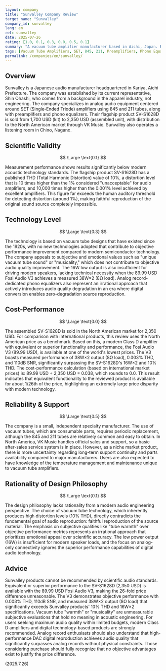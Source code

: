 ```yaml
---
layout: company
title: "Sunvalley Company Review"
target_name: "Sunvalley"
company_id: sunvalley
lang: en
ref: sunvalley
date: 2025-07-26
rating: [1.0, 0.1, 0.3, 0.0, 0.5, 0.1]
summary: "A vacuum tube amplifier manufacturer based in Aichi, Japan. By scientific audio standards, its performance is significantly inferior to modern technology, with extremely low cost-performance."
tags: [Vacuum Tube Amplifiers, SET, 845, 211, Preamplifiers, Phono Equalizers]
permalink: /companies/en/sunvalley/
---
```


## Overview

Sunvalley is a Japanese audio manufacturer headquartered in Kariya, Aichi Prefecture. The company was established by its current representative, Shin Ohashi, who comes from a background in the apparel industry, not engineering. The company specializes in analog audio equipment centered around SET (Single-Ended Triode) amplifiers using 845 and 211 tubes, along with preamplifiers and phono equalizers. Their flagship product SV-S1628D is sold from 1,700 USD (kit) to 2,350 USD (assembled unit), with distribution to the North American market through VK Music. Sunvalley also operates a listening room in Chino, Nagano.

## Scientific Validity

$$ \Large \text{0.1} $$

Measurement performance shows results significantly below modern acoustic technology standards. The flagship product SV-S1628D has a published THD (Total Harmonic Distortion) value of 10%, a distortion level that is 10 times higher than the 1% considered "unacceptable" for audio amplifiers, and 10,000 times higher than the 0.001% level achieved by excellent amplifiers. This figure far exceeds the human auditory threshold for detecting distortion (around 1%), making faithful reproduction of the original sound source completely impossible.

## Technology Level

$$ \Large \text{0.3} $$

The technology is based on vacuum tube designs that have existed since the 1920s, with no new technologies adopted that contribute to objective performance improvement compared to modern semiconductor technology. The company appeals to subjective and emotional values such as "unique vacuum tube sound" or "musicality," which does not contribute to objective audio quality improvement. The 16W low output is also insufficient for driving modern speakers, lacking technical necessity when the 89.99 USD Fosi Audio V3 achieves a measured 38W×2 (8Ω load). Analog record-dedicated phono equalizers also represent an irrational approach that actively introduces audio quality degradation in an era where digital conversion enables zero-degradation source reproduction.

## Cost-Performance

$$ \Large \text{0.0} $$

The assembled SV-S1628D is sold in the North American market for 2,350 USD. For comparison with international products, this review uses the North American price as a benchmark. Based on this, a modern Class D amplifier with equivalent or superior functionality and performance, the Fosi Audio V3 (89.99 USD), is available at one of the world's lowest prices. The V3 boasts measured performance of 38W×2 output (8Ω load), 0.003% THD, and 110dB SNR, significantly surpassing the SV-S1628D's 16W×2 and 10% THD. The cost-performance calculation (based on international market prices) is: 89.99 USD ÷ 2,350 USD = 0.038, which rounds to 0.0. This result indicates that equivalent functionality to the reviewed product is available for about 1/26th of the price, highlighting an extremely large price disparity with modern technology.

## Reliability & Support

$$ \Large \text{0.5} $$

The company is a small, independent specialty manufacturer. The use of vacuum tubes, which are consumable parts, requires periodic replacement, although the 845 and 211 tubes are relatively common and easy to obtain. In North America, VK Music handles official sales and support, so a basic after-sales service system is in place. However, as a niche market product, there is more uncertainty regarding long-term support continuity and parts availability compared to major manufacturers. Users are also expected to have knowledge of the temperature management and maintenance unique to vacuum tube amplifiers.

## Rationality of Design Philosophy

$$ \Large \text{0.1} $$

The design philosophy lacks rationality from a modern audio engineering perspective. The choice of vacuum tube technology, which inherently produces high distortion levels (10% THD), directly contradicts the fundamental goal of audio reproduction: faithful reproduction of the source material. The emphasis on subjective qualities like "tube warmth" over objective performance metrics represents an irrational approach that prioritizes emotional appeal over scientific accuracy. The low power output (16W) is insufficient for modern speaker loads, and the focus on analog-only connectivity ignores the superior performance capabilities of digital audio technology.

## Advice

Sunvalley products cannot be recommended by scientific audio standards. Equivalent or superior performance to the SV-S1628D (2,350 USD) is available with the 89.99 USD Fosi Audio V3, making the 26-fold price difference unreasonable. The V3 demonstrates objective performance with 0.003% THD, 110dB SNR, and measured 38W×2 output (8Ω load) that significantly exceeds Sunvalley products' 10% THD and 16W×2 specifications. Vacuum tube "warmth" or "musicality" are unmeasurable subjective evaluations that hold no meaning in acoustic engineering. For users seeking maximum audio quality within limited budgets, modern Class D amplifiers and digital technology-based products are strongly recommended. Analog record enthusiasts should also understand that high-performance DAC digital reproduction achieves audio quality that significantly surpasses analog records without physical constraints. Those considering purchase should fully recognize that no objective advantages exist to justify the price difference.

(2025.7.26)